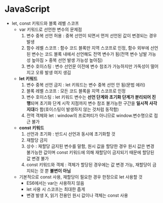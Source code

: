 # JavaScript
* let, const 키워드와 블록 레벨 스코프
  - var 키워드로 선언한 변수의 문제점
    1. 변수 중복 선언 허용 : 중복 선언이 되면서 먼저 선언된 값이 변경되는 경우 발생
    2. 함수 레벨 스코프 : 함수 코드 블록만 지역 스코프로 인정, 함수 외부에 선언된 변수는 코드 블록 내에서 선언해도 전역 변수가 됨(전역 변수 남발 가능성 높아짐 > 중복 선언 발생 가능성 높아짐)
    3. 변수 호이스팅 : 변수 선언문 이전에 변수 참조가 가능하지만 가독성이 떨어지고 오류 발생 여지 생김
  - **let 키워드**
    1. 변수 중복 선언 금지 : let 키워드는 변수 중복 선언 안 됨(문법 에러)
    2. 블록 레벨 스코프 : 모든 코드 블록을 지역 스코프로 인정
    3. 변수 호이스팅 : let 키워드 변수는 **선언 단계와 초기화 단계가 분리되어 진행**되며 초기화 단계 시작 지점까지 변수 참조 불가능한 구간을 **일시적 사각지대**라 함(호이스팅이 발생하지 않는 것처럼 동작함)
    4. 전역 객체와 let : window의 프로퍼티가 아니므로 window.변수명으로 접근 불가
  - **const 키워드**
    1. 선언과 초기화 : 반드시 선언과 동시에 초기화할 것
    2. 재할당 금지
    3. 상수 : 재할당 금지된 변수를 말함, 원시 값을 할당한 경우 원시 값은 변경 불가능한 값이며 const 키워드에 의해 재할당이 금지되기 때문에 할당된 값 변경 불가
    4. const 키워드와 객체 : 객체가 할당된 경우에는 값 변경 가능, 재할당이 금지되는 것 뿐 **불변이 아님**
  - 기본적으로 const 사용, 재할당이 필요한 경우 한정으로 let 사용할 것
    + ES6에서는 var는 사용하지 않음
    + let 사용 시 스코프는 최대한 좁게
    + 변경 발생 X, 읽기 전용인 원시 값이나 객체는 const 사용